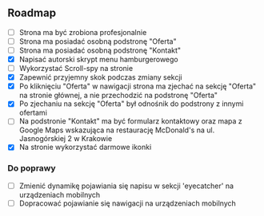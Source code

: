 ## Roadmap

-   [ ] Strona ma być zrobiona profesjonalnie
-   [ ] Strona ma posiadać osobną podstronę "Oferta"
-   [ ] Strona ma posiadać osobną podstronę "Kontakt"
-   [x] Napisać autorski skrypt menu hamburgerowego
-   [ ] Wykorzystać Scroll-spy na stronie
-   [x] Zapewnić przyjemny skok podczas zmiany sekcji
-   [x] Po kliknięciu "Oferta" w nawigacji strona ma zjechać na sekcję "Oferta" na stronie głównej, a nie przechodzić na podstronę "Oferta"
-   [x] Po zjechaniu na sekcję "Oferta" był odnośnik do podstrony z innymi ofertami
-   [ ] Na podstronie "Kontakt" ma być formularz kontaktowy oraz mapa z Google Maps wskazująca na restaurację McDonald's na ul. Jasnogórskiej 2 w Krakowie
-   [x] Na stronie wykorzystać darmowe ikonki

### Do poprawy

-   [ ] Zmienić dynamikę pojawiania się napisu w sekcji 'eyecatcher' na urządzeniach mobilnych
-   [ ] Dopracować pojawianie się nawigacji na urządzeniach mobilnych
